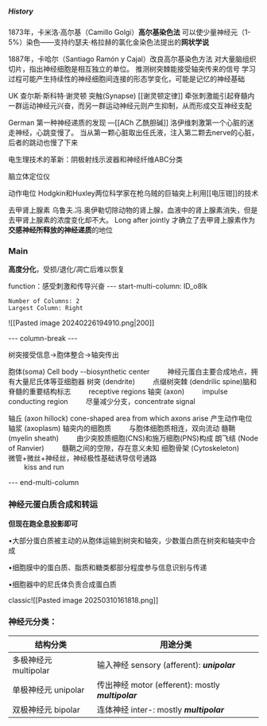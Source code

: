 ##### History
1873年，卡米洛·高尔基（Camillo Golgi）**高尔基染色法**
可以使少量神经元（1-5%）染色——支持约瑟夫·格拉赫的氯化金染色法提出的**网状学说**

1887年，卡哈尔（Santiago Ramón y Cajal）改良高尔基染色方法
对大量脑组织切片，指出神经细胞是相互独立的单位。
推测树突棘能接受轴突传来的信号
学习过程可能产生持续性的神经细胞间连接的形态学变化，可能是记忆的神经基础

UK 查尔斯·斯科特·谢灵顿
	突触(Synapse)
	[[谢灵顿定律]]
		牵张刺激能引起脊髓内一群运动神经元兴奋，而另一群运动神经元则产生抑制，从而形成交互神经支配

German 第一种神经递质的发现 —[[ACh 乙酰胆碱]]
	洛伊维刺激第一个心脏的迷走神经，心跳变慢了。
	当从第一颗心脏取出任氏液，注入第二颗去nerve的心脏，后者的跳动也慢了下来


电生理技术的革新：阴极射线示波器和神经纤维ABC分类

脑立体定位仪

动作电位
	Hodgkin和Huxley两位科学家在枪乌贼的巨轴突上利用[[电压钳]]的技术


去甲肾上腺素
乌鲁夫.冯.奥伊勒切除动物的肾上腺，血液中的肾上腺素消失，但是去甲肾上腺素的浓度变化却不大。
Long after jointly 才确立了去甲肾上腺素作为**交感神经所释放的神经递质**的地位






### Main

**高度分化**，受损/退化/凋亡后难以恢复

function：感受刺激和传导兴奋
--- start-multi-column: ID_o8lk
```column-settings
Number of Columns: 2
Largest Column: Right
```

![[Pasted image 20240226194910.png|200]]

--- column-break ---

树突接受信息$\to$胞体整合$\to$轴突传出

胞体(soma) Cell body --biosynthetic center
$\qquad$神经元蛋白主要合成地点，拥有大量尼氏体等亚细胞器
树突 (dendrite)
$\qquad$点缀树突棘 (dendrilic spine)脑和脊髓的重要结构标志
$\qquad$receptive regions
轴突 (axon) 
$\qquad$impulse conducting region
$\qquad$尽量减少分支，concentrate signal


轴丘 (axon hillock)
	 cone-shaped area from which axons arise 产生动作电位
轴浆 (axoplasm) 轴突内的细胞质
$\qquad$与胞体细胞质相连，双向流动
髓鞘 (myelin sheath)
$\qquad$由少突胶质细胞(CNS)和施万细胞(PNS)构成
朗飞结 (Node of Ranvier)
$\qquad$髓鞘之间的空隙，存在意义未知
细胞骨架 (Cytoskeleton)
$\qquad$微管+微丝+神经丝，神经极性基础诱导信号通路     
$\qquad$kiss and run

--- end-multi-column

### 神经元蛋白质合成和转运

**但现在跑全息投影即可**

•大部分蛋白质被主动的从胞体运输到树突和轴突，少数蛋白质在树突和轴突中合成

•细胞膜中的蛋白质、脂质和糖类都部分程度参与信息识别与传递

•细胞器中的尼氏体负责合成蛋白质

classic![[Pasted image 20250310161818.png]]

### 神经元分类：

| 结构分类             | 用途分类                                           |
| ---------------- | ---------------------------------------------- |
| 多极神经元 multipolar | 输入神经 sensory (afferent): ***unipolar***<br>    |
| 单极神经元 unipolar   | 传出神经 motor (efferent): mostly ***multipolar*** |
| 双极神经元 bipolar    | 连体神经 inter-: mostly ***multipolar***           |
